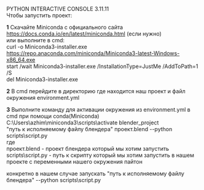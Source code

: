 PYTHON INTERACTIVE CONSOLE 3.11.11  
Чтобы запустить проект:  

**1** Скачайте Miniconda c официального сайта https://docs.conda.io/en/latest/miniconda.html (если нужно)  
или выполните в cmd:  
curl -o Miniconda3-installer.exe https://repo.anaconda.com/miniconda/Miniconda3-latest-Windows-x86_64.exe  
    start /wait Miniconda3-installer.exe /InstallationType=JustMe /AddToPath=1 /S  
    del Miniconda3-installer.exe  
      
**2** В cmd перейдите в директорию где находится наш проект и файл окружения environment.yml   

**3** Выполните команду для активации окружения из environment.yml в cmd при помощи conda(Miniconda)  
C:\Users\azhim\miniconda3\scripts\activate blender_project  
"путь к исполняемому файлу блендера" проект.blend --python scripts\script.py  
где  
    проект.blend - проект блендера который мы хотим запустить  
    scripts\script.py - путь к скрипту который мы хотим запустить в нашем проекте с переменными нашего окружения пайтон  

конкретно в нашем случае запускать
	"путь к исполняемому файлу блендера" --python scripts\script.py
